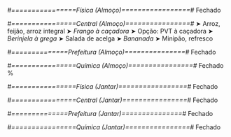 
*#================Física (Almoço)=================#*
Fechado

*#================Central (Almoço)================#*
➤ Arroz, feijão, arroz integral
➤ *Frango à caçadora*
➤ Opção: PVT à caçadora
➤ *Berinjela à grega*
➤ Salada de acelga
➤ *Bananada*
➤ Minipão, refresco

*#==============Prefeitura (Almoço)===============#*
Fechado

*#================Química (Almoço)================#*
Fechado
%

*#================Física (Jantar)=================#*
Fechado

*#================Central (Jantar)================#*
Fechado

*#==============Prefeitura (Jantar)===============#*
Fechado

*#================Química (Jantar)================#*
Fechado
